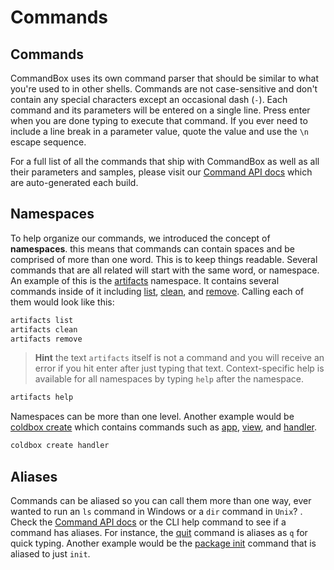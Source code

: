 # Commands

## Commands

CommandBox uses its own command parser that should be similar to what you're used to in other shells. Commands are not case-sensitive and don't contain any special characters except an occasional dash \(`-`\). Each command and its parameters will be entered on a single line. Press enter when you are done typing to execute that command. If you ever need to include a line break in a parameter value, quote the value and use the `\n` escape sequence.

For a full list of all the commands that ship with CommandBox as well as all their parameters and samples, please visit our [Command API docs](http://apidocs.ortussolutions.com/commandbox/current) which are auto-generated each build.

## Namespaces

To help organize our commands, we introduced the concept of **namespaces**. this means that commands can contain spaces and be comprised of more than one word. This is to keep things readable. Several commands that are all related will start with the same word, or namespace. An example of this is the [artifacts](http://apidocs.ortussolutions.com/commandbox/3.9.1/index.html?commandbox/system/modules_app/artifacts-commands/commands/artifacts/package-summary.html) namespace. It contains several commands inside of it including [list](http://apidocs.ortussolutions.com/commandbox/3.9.1/index.html?commandbox/system/modules_app/artifacts-commands/commands/artifacts/list.html), [clean](http://apidocs.ortussolutions.com/commandbox/3.9.1/index.html?commandbox/system/modules_app/artifacts-commands/commands/artifacts/clean.html), and [remove](http://apidocs.ortussolutions.com/commandbox/3.9.1/index.html?commandbox/system/modules_app/artifacts-commands/commands/artifacts/remove.html). Calling each of them would look like this:

```bash
artifacts list
artifacts clean
artifacts remove
```

> **Hint** the text `artifacts` itself is not a command and you will receive an error if you hit enter after just typing that text. Context-specific help is available for all namespaces by typing `help` after the namespace.

```bash
artifacts help
```

Namespaces can be more than one level. Another example would be [coldbox create](http://apidocs.ortussolutions.com/commandbox/current/index.html?commandbox/system/modules_app/coldbox-commands/commands/coldbox/create/package-summary.html) which contains commands such as [app](http://apidocs.ortussolutions.com/commandbox/current/index.html?commandbox/system/modules_app/coldbox-commands/commands/coldbox/create/app.html), [view](http://apidocs.ortussolutions.com/commandbox/current/index.html?commandbox/system/modules_app/coldbox-commands/commands/coldbox/create/view.html), and [handler](http://apidocs.ortussolutions.com/commandbox/current/index.html?commandbox/system/modules_app/coldbox-commands/commands/coldbox/create/handler.html).

```bash
coldbox create handler
```

## Aliases

Commands can be aliased so you can call them more than one way, ever wanted to run an `ls` command in Windows or a `dir` command in `Unix`? . Check the [Command API docs](http://apidocs.ortussolutions.com/commandbox/current) or the CLI help command to see if a command has aliases. For instance, the [quit](http://apidocs.ortussolutions.com/commandbox/current/index.html?commandbox/system/commands/quit.html) command is aliases as `q` for quick typing. Another example would be the [package init](http://apidocs.ortussolutions.com/commandbox/current/index.html?commandbox/system/modules/package-commands/commands/package/init.html) command that is aliased to just `init`.

